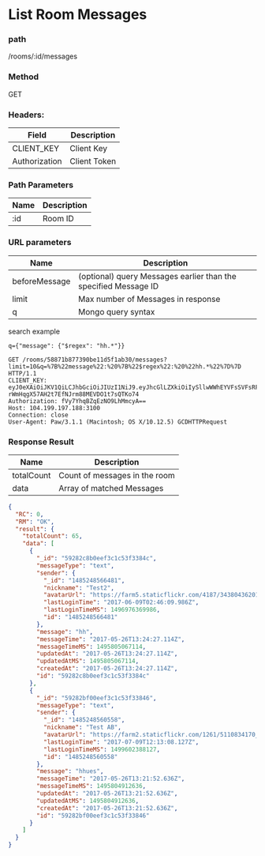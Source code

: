 # List Room Messages
### path
/rooms/:id/messages

### Method
GET

### Headers:

| Field         | Description  |
| ------------- | ------------ |
| CLIENT_KEY    | Client Key   |
| Authorization | Client Token |

### Path Parameters

| Name        | Description |
| ----------- | ----------- |
| :id         | Room ID     |

### URL parameters
| Name          | Description |
| ------------- | ----------- |
| beforeMessage | (optional) query Messages earlier than the specified Message ID |
| limit         | Max number of Messages in response |
| q             | Mongo query syntax |


search example
```
q={"message": {"$regex": "hh.*"}}
```

```
GET /rooms/58871b877390be11d5f1ab30/messages?limit=10&q=%7B%22message%22:%20%7B%22$regex%22:%20%22hh.*%22%7D%7D HTTP/1.1
CLIENT_KEY: eyJ0eXAiOiJKV1QiLCJhbGciOiJIUzI1NiJ9.eyJhcGlLZXkiOiIySllwWWhEYVFsSVFsRFN2VkxDTExvMk1QekZmVm05allweHcydnVCcm1rPSIsImNyZWF0ZUF0IjoxNDk5NTc3MjgzMDUwLCJjbGllbnRJZCI6IjliZWQ2ZmRhLThjNTItNGE0My04OWI4LTJjMzdiZmVkMjQ2ZCJ9.bmXdn-rWmHqgX57AH2t7EfNJrm88MEVDO1t7sQTKo74
Authorization: fVy7YhqBZqEzNO9LhMmcyA==
Host: 104.199.197.188:3100
Connection: close
User-Agent: Paw/3.1.1 (Macintosh; OS X/10.12.5) GCDHTTPRequest
```

### Response Result

| Name        | Description |
| ----------- | ----------- |
| totalCount  | Count of messages in the room |
| data        | Array of matched Messages |

```json
{
  "RC": 0,
  "RM": "OK",
  "result": {
    "totalCount": 65,
    "data": [
      {
        "_id": "59282c8b0eef3c1c53f3384c",
        "messageType": "text",
        "sender": {
          "_id": "1485248566481",
          "nickname": "Test2",
          "avatarUrl": "https://farm5.staticflickr.com/4187/34380436201_fb445103e6_z_d.jpg",
          "lastLoginTime": "2017-06-09T02:46:09.986Z",
          "lastLoginTimeMS": 1496976369986,
          "id": "1485248566481"
        },
        "message": "hh",
        "messageTime": "2017-05-26T13:24:27.114Z",
        "messageTimeMS": 1495805067114,
        "updatedAt": "2017-05-26T13:24:27.114Z",
        "updatedAtMS": 1495805067114,
        "createdAt": "2017-05-26T13:24:27.114Z",
        "id": "59282c8b0eef3c1c53f3384c"
      },
      {
        "_id": "59282bf00eef3c1c53f33846",
        "messageType": "text",
        "sender": {
          "_id": "1485248560558",
          "nickname": "Test AB",
          "avatarUrl": "https://farm2.staticflickr.com/1261/5110834170_0797f39278_z_d.jpg",
          "lastLoginTime": "2017-07-09T12:13:08.127Z",
          "lastLoginTimeMS": 1499602388127,
          "id": "1485248560558"
        },
        "message": "hhues",
        "messageTime": "2017-05-26T13:21:52.636Z",
        "messageTimeMS": 1495804912636,
        "updatedAt": "2017-05-26T13:21:52.636Z",
        "updatedAtMS": 1495804912636,
        "createdAt": "2017-05-26T13:21:52.636Z",
        "id": "59282bf00eef3c1c53f33846"
      }
    ]
  }
}
```